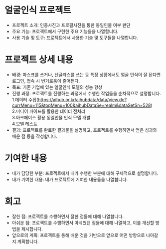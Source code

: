 # 얼굴인식 프로젝트

- 프로젝트 소개: 인증사진과 프로필사진을 통한 동일인물 여부 판단
- 주요 기능: 프로젝트에서 구현한 주요 기능들을 나열합니다.
- 사용 기술 및 도구: 프로젝트에서 사용한 기술 및 도구들을 나열합니다.
# 프로젝트 상세 내용
- 배경: 마스크를 쓰거나, 선글라스를 쓰는 등 특정 상황에서도 얼굴 인식이 잘 된다면 로그인, 접속 시 번거로움이 줄어든다.
- 목표: 기존 기업에 있는 얼굴인식 모델의 성능 향상
- 진행 과정: 프로젝트를 진행하는 과정에서 수행한 작업들을 순차적으로 설명합니다.</br>
1.데이터 수집(https://aihub.or.kr/aihubdata/data/view.do?currMenu=115&topMenu=100&aihubDataSe=realm&dataSetSn=528)</br>
2.미디어 파이프를 활용한 데이터 전처리</br>
3.아크페이스 활용 동일인물 인식 모델 개발</br>
4.모델 테스트
- 결과: 프로젝트를 완료한 결과물을 설명하고, 프로젝트를 수행하면서 얻은 성과와 배운 점 등을 작성합니다.
# 기여한 내용
- 내가 담당한 부분: 프로젝트에서 내가 수행한 부분에 대해 구체적으로 설명합니다.
- 내가 기여한 내용: 내가 프로젝트에 기여한 내용들을 나열합니다.
# 회고
- 잘한 점: 프로젝트를 수행하면서 잘한 점들에 대해 나열합니다.
- 아쉬운 점: 프로젝트를 수행하면서 아쉬웠던 점들에 대해 나열하고, 이를 개선할 방법을 제시합니다.
- 앞으로의 계획: 프로젝트를 통해 배운 것을 기반으로 앞으로 어떤 방향으로 나아갈지 계획합니다.
